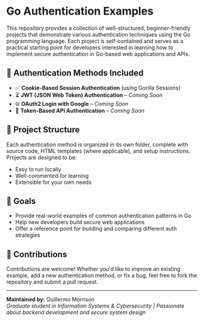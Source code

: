 # Go Authentication Examples

This repository provides a collection of well-structured, beginner-friendly projects that demonstrate various authentication techniques using the Go programming language. Each project is self-contained and serves as a practical starting point for developers interested in learning how to implement secure authentication in Go-based web applications and APIs.

## 🔐 Authentication Methods Included

- ✅ **Cookie-Based Session Authentication** (using Gorilla Sessions)
- ⏳ **JWT (JSON Web Token) Authentication** – _Coming Soon_
- 🌐 **OAuth2 Login with Google** – _Coming Soon_
- 🔑 **Token-Based API Authentication** – _Coming Soon_

## 📁 Project Structure

Each authentication method is organized in its own folder, complete with source code, HTML templates (where applicable), and setup instructions. Projects are designed to be:

- Easy to run locally
- Well-commented for learning
- Extensible for your own needs

## 🎯 Goals

- Provide real-world examples of common authentication patterns in Go
- Help new developers build secure web applications
- Offer a reference point for building and comparing different auth strategies

## 🤝 Contributions

Contributions are welcome! Whether you'd like to improve an existing example, add a new authentication method, or fix a bug, feel free to fork the repository and submit a pull request.

---

**Maintained by:** Guillermo Morrison  
_Graduate student in Information Systems & Cybersecurity | Passionate about backend development and secure system design_

